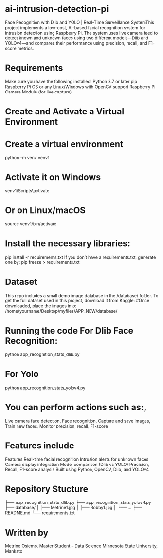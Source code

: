 # ai-intrusion-detection-pi
Face Recognition with Dlib and YOLO | Real-Time Surveillance SystemThis project implements a low-cost, AI-based facial recognition system for intrusion detection using Raspberry Pi. The system uses live camera feed to detect known and unknown faces using two different models—Dlib and YOLOv4—and compares their performance using precision, recall, and F1-score metrics.

# Requirements
Make sure you have the following installed:
Python 3.7 or later
pip
Raspberry Pi OS or any Linux/Windows with OpenCV support
Raspberry Pi Camera Module (for live capture)


# Create and Activate a Virtual Environment
# Create a virtual environment
python -m venv venv1
# Activate it on Windows
venv1\Scripts\activate
# Or on Linux/macOS
source venv1/bin/activate

# Install the necessary libraries:
pip install -r requirements.txt
If you don’t have a requirements.txt, generate one by:
pip freeze > requirements.txt

# Dataset
This repo includes a small demo image database in the /database/ folder.
To get the full dataset used in this project, download it from Kaggle:
#Once downloaded, place the images into:
/home/yourname/Desktop/myfiles/APP_NEW/database/

# Running the code For Dlib Face Recognition:
python app_recognition_stats_dlib.py
# For Yolo
python app_recognition_stats_yolov4.py



# You can perform actions such as:, 
Live camera face detection, 
Face recognition, Capture and save images, 
Train new faces, Monitor precision, 
recall, F1-score

# Features include 
Features
Real-time facial recognition
Intrusion alerts for unknown faces
Camera display integration
Model comparison (Dlib vs YOLO)
Precision, Recall, F1-score analysis
Built using Python, OpenCV, Dlib, and YOLOv4


# Repository Stucture
├── app_recognition_stats_dlib.py
├── app_recognition_stats_yolov4.py
├── database/
│   ├── Metrine1.jpg
│   ├── Robby1.jpg
│   └── ...
├── README.md
└── requirements.txt

# Written by 
Metrine Osiemo.
Master Student – Data Science
Minnesota State University, Mankato


